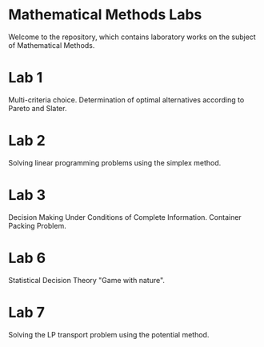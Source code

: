 # Mathematical Methods Labs
 Welcome to the repository, which contains laboratory works on the subject of Mathematical Methods.
# Lab 1
 Multi-criteria choice. Determination of optimal alternatives according to Pareto and Slater.
# Lab 2
 Solving linear programming problems using the simplex method.
# Lab 3
 Decision Making Under Conditions of Complete Information. Container Packing Problem.
# Lab 6
 Statistical Decision Theory "Game with nature".
# Lab 7
 Solving the LP transport problem using the potential method.
